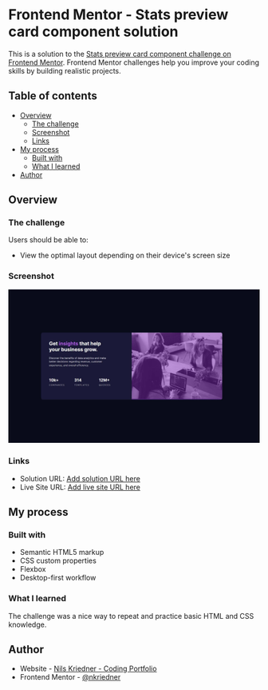 # Frontend Mentor - Stats preview card component solution

This is a solution to the [Stats preview card component challenge on Frontend Mentor](https://www.frontendmentor.io/challenges/stats-preview-card-component-8JqbgoU62). Frontend Mentor challenges help you improve your coding skills by building realistic projects. 

## Table of contents

- [Overview](#overview)
  - [The challenge](#the-challenge)
  - [Screenshot](#screenshot)
  - [Links](#links)
- [My process](#my-process)
  - [Built with](#built-with)
  - [What I learned](#what-i-learned)
- [Author](#author)

## Overview

### The challenge

Users should be able to:

- View the optimal layout depending on their device's screen size

### Screenshot

![Screenshot of site in Desktop view](./screenshot.jpg)

### Links

- Solution URL: [Add solution URL here](https://github.com/nkriedner/preview-card-challenge)
- Live Site URL: [Add live site URL here](https://nkriedner.github.io/preview-card-challenge/)

## My process

### Built with

- Semantic HTML5 markup
- CSS custom properties
- Flexbox
- Desktop-first workflow

### What I learned

The challenge was a nice way to repeat and practice basic HTML and CSS knowledge.

## Author

- Website - [Nils Kriedner - Coding Portfolio ](https://nils-kriedner-portfolio.herokuapp.com/)
- Frontend Mentor - [@nkriedner](https://www.frontendmentor.io/profile/nkriedner)
